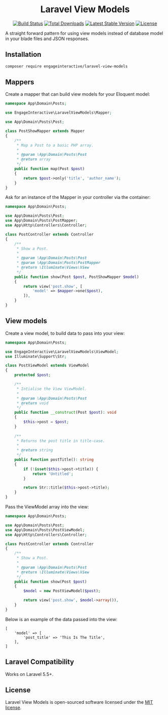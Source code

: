 <h1 align="center">Laravel View Models</h1>

<p align="center">
<a href="https://travis-ci.org/engageinteractive/laravel-view-models"><img src="https://travis-ci.org/engageinteractive/laravel-view-models.svg" alt="Build Status"></a>
<a href="https://packagist.org/packages/engageinteractive/laravel-view-models"><img src="https://poser.pugx.org/engageinteractive/laravel-view-models/d/total.svg" alt="Total Downloads"></a>
<a href="https://packagist.org/packages/engageinteractive/laravel-view-models"><img src="https://poser.pugx.org/engageinteractive/laravel-view-models/v/stable.svg" alt="Latest Stable Version"></a>
<a href="https://packagist.org/packages/engageinteractive/laravel-view-models"><img src="https://poser.pugx.org/engageinteractive/laravel-view-models/license.svg" alt="License"></a>
</p>

A straight forward pattern for using view models instead of database model in your blade files and JSON responses.

## Installation

```sh
composer require engageinteractive/laravel-view-models
```

## Mappers

Create a mapper that can build view models for your Eloquent model:

```php
namespace App\Domain\Posts;

use EngageInteractive\LaravelViewModels\Mapper;

use App\Domain\Posts\Post;

class PostShowMapper extends Mapper
{
    /**
     * Map a Post to a basic PHP array.
     *
     * @param \App\Domain\Posts\Post
     * @return array
     */
    public function map(Post $post)
    {
        return $post->only('title', 'author_name');
    }
}
```

Ask for an instance of the Mapper in your controller via the container:

```php
namespace App\Domain\Posts;

use App\Domain\Posts\Post;
use App\Domain\Posts\PostMapper;
use App\Http\Controllers\Controller;

class PostController extends Controller
{
    /**
     * Show a Post.
     *
     * @param \App\Domain\Posts\Post
     * @param \App\Domain\Posts\PostMapper
     * @return \Illuminate\Views\View
     */
    public function show(Post $post, PostShowMapper $model)
    {
        return view('post.show', [
            'model' => $mapper->one($post),
        ]),
    }
}
```

## View models

Create a view model, to build data to pass into your view:
```php
namespace App\Domain\Posts;

use EngageInteractive\LaravelViewModels\ViewModel;
use Illuminate\Support\Str;

class PostViewModel extends ViewModel
{
    protected $post;

    /**
     * Intialise the View ViewModel.
     *
     * @param \App\Domain\Posts\Post
     * @return void
     */
    public function __construct(Post $post): void
    {
        $this->post = $post;
    }
    
    /**
     * Returns the post title in title-case.
     *
     * @return string
     */
    public function postTitle(): string
    {
        if (!isset($this->post->title)) {
            return 'Untitled';
        }

        return Str::title($this->post->title);
    }
}
```

Pass the ViewModel array into the view:
```php
namespace App\Domain\Posts;

use App\Domain\Posts\Post;
use App\Domain\Posts\PostViewModel;
use App\Http\Controllers\Controller;

class PostController extends Controller
{
    /**
     * Show a Post.
     *
     * @param \App\Domain\Posts\Post
     * @return \Illuminate\Views\View
     */
    public function show(Post $post)
    {
        $model = new PostViewModel($post);

        return view('post.show', $model->array()),
    }
}
```

Below is an example of the data passed into the view:
```
[
    'model' => [
        'post_title' => 'This Is The Title',
    ],
]
```

## Laravel Compatibility

Works on Laravel 5.5+.

## License

Laravel View Models is open-sourced software licensed under the [MIT license](http://opensource.org/licenses/MIT).

